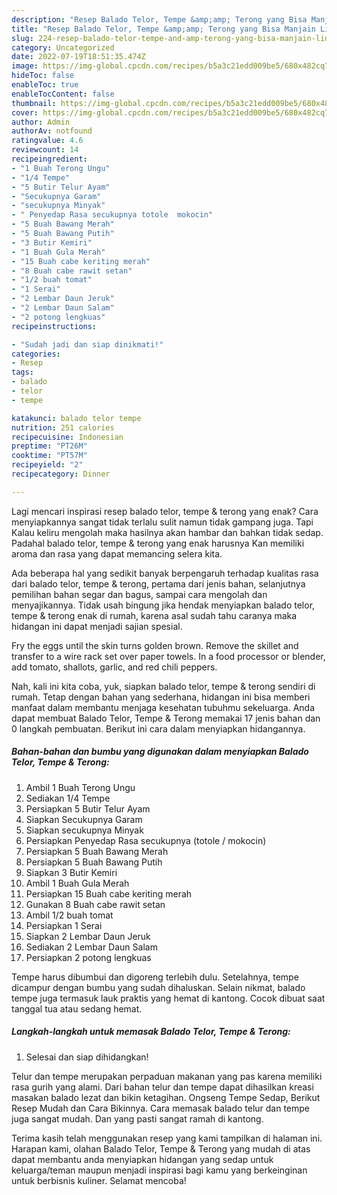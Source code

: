 ```yaml
---
description: "Resep Balado Telor, Tempe &amp;amp; Terong yang Bisa Manjain Lidah"
title: "Resep Balado Telor, Tempe &amp;amp; Terong yang Bisa Manjain Lidah"
slug: 224-resep-balado-telor-tempe-and-amp-terong-yang-bisa-manjain-lidah
category: Uncategorized
date: 2022-07-19T18:51:35.474Z
image: https://img-global.cpcdn.com/recipes/b5a3c21edd009be5/680x482cq70/balado-telor-tempe-terong-foto-resep-utama.jpg
hideToc: false
enableToc: true
enableTocContent: false
thumbnail: https://img-global.cpcdn.com/recipes/b5a3c21edd009be5/680x482cq70/balado-telor-tempe-terong-foto-resep-utama.jpg
cover: https://img-global.cpcdn.com/recipes/b5a3c21edd009be5/680x482cq70/balado-telor-tempe-terong-foto-resep-utama.jpg
author: Admin
authorAv: notfound
ratingvalue: 4.6
reviewcount: 14
recipeingredient:
- "1 Buah Terong Ungu"
- "1/4 Tempe"
- "5 Butir Telur Ayam"
- "Secukupnya Garam"
- "secukupnya Minyak"
- " Penyedap Rasa secukupnya totole  mokocin"
- "5 Buah Bawang Merah"
- "5 Buah Bawang Putih"
- "3 Butir Kemiri"
- "1 Buah Gula Merah"
- "15 Buah cabe keriting merah"
- "8 Buah cabe rawit setan"
- "1/2 buah tomat"
- "1 Serai"
- "2 Lembar Daun Jeruk"
- "2 Lembar Daun Salam"
- "2 potong lengkuas"
recipeinstructions:

- "Sudah jadi dan siap dinikmati!"
categories:
- Resep
tags:
- balado
- telor
- tempe

katakunci: balado telor tempe 
nutrition: 251 calories
recipecuisine: Indonesian
preptime: "PT26M"
cooktime: "PT57M"
recipeyield: "2"
recipecategory: Dinner

---
```



Lagi mencari inspirasi resep balado telor, tempe &amp; terong yang enak? Cara menyiapkannya sangat tidak terlalu sulit namun tidak gampang juga. Tapi Kalau keliru mengolah maka hasilnya akan hambar dan bahkan tidak sedap. Padahal balado telor, tempe &amp; terong yang enak harusnya Kan memiliki aroma dan rasa yang dapat memancing selera kita.


Ada beberapa hal yang sedikit banyak berpengaruh terhadap kualitas rasa dari balado telor, tempe &amp; terong, pertama dari jenis bahan, selanjutnya pemilihan bahan segar dan bagus, sampai cara mengolah dan menyajikannya. Tidak usah bingung jika hendak menyiapkan balado telor, tempe &amp; terong enak di rumah, karena asal sudah tahu caranya maka hidangan ini dapat menjadi sajian spesial.

Fry the eggs until the skin turns golden brown. Remove the skillet and transfer to a wire rack set over paper towels. In a food processor or blender, add tomato, shallots, garlic, and red chili peppers.


Nah, kali ini kita coba, yuk, siapkan balado telor, tempe &amp; terong sendiri di rumah. Tetap dengan bahan yang sederhana, hidangan ini bisa memberi manfaat dalam membantu menjaga kesehatan tubuhmu sekeluarga. Anda dapat membuat Balado Telor, Tempe &amp; Terong memakai 17 jenis bahan dan 0 langkah pembuatan. Berikut ini cara dalam menyiapkan hidangannya.

<!--inarticleads1-->

##### Bahan-bahan dan bumbu yang digunakan dalam menyiapkan Balado Telor, Tempe &amp; Terong:

1. Ambil 1 Buah Terong Ungu
1. Sediakan 1/4 Tempe
1. Persiapkan 5 Butir Telur Ayam
1. Siapkan Secukupnya Garam
1. Siapkan secukupnya Minyak
1. Persiapkan  Penyedap Rasa secukupnya (totole / mokocin)
1. Persiapkan 5 Buah Bawang Merah
1. Persiapkan 5 Buah Bawang Putih
1. Siapkan 3 Butir Kemiri
1. Ambil 1 Buah Gula Merah
1. Persiapkan 15 Buah cabe keriting merah
1. Gunakan 8 Buah cabe rawit setan
1. Ambil 1/2 buah tomat
1. Persiapkan 1 Serai
1. Siapkan 2 Lembar Daun Jeruk
1. Sediakan 2 Lembar Daun Salam
1. Persiapkan 2 potong lengkuas


Tempe harus dibumbui dan digoreng terlebih dulu. Setelahnya, tempe dicampur dengan bumbu yang sudah dihaluskan. Selain nikmat, balado tempe juga termasuk lauk praktis yang hemat di kantong. Cocok dibuat saat tanggal tua atau sedang hemat. 

<!--inarticleads2-->

##### Langkah-langkah untuk memasak Balado Telor, Tempe &amp; Terong:


1. Selesai dan siap dihidangkan!

Telur dan tempe merupakan perpaduan makanan yang pas karena memiliki rasa gurih yang alami. Dari bahan telur dan tempe dapat dihasilkan kreasi masakan balado lezat dan bikin ketagihan. Ongseng Tempe Sedap, Berikut Resep Mudah dan Cara Bikinnya. Cara memasak balado telur dan tempe juga sangat mudah. Dan yang pasti sangat ramah di kantong. 

Terima kasih telah menggunakan resep yang kami tampilkan di halaman ini. Harapan kami, olahan Balado Telor, Tempe &amp; Terong yang mudah di atas dapat membantu anda menyiapkan hidangan yang sedap untuk keluarga/teman maupun menjadi inspirasi bagi kamu yang berkeinginan untuk berbisnis kuliner. Selamat mencoba!
